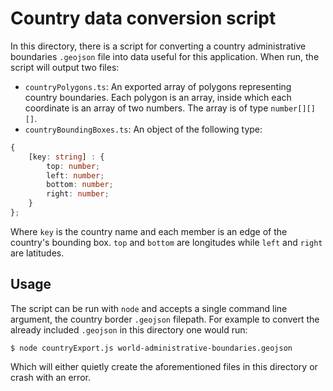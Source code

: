 # Country data conversion script

In this directory, there is a script for converting a country administrative boundaries `.geojson` file into data useful for this application.
When run, the script will output two files:

- `countryPolygons.ts`: An exported array of polygons representing country boundaries.
Each polygon is an array, inside which each coordinate is an array of two numbers.
The array is of type `number[][][]`.
- `countryBoundingBoxes.ts`: An object of the following type:
```ts
{ 
    [key: string] : {
        top: number;
        left: number;
        bottom: number;
        right: number;
    }
};
```

Where `key` is the country name and each member is an edge of the country's bounding box. 
`top` and `bottom` are longitudes while `left` and `right` are latitudes.

## Usage

The script can be run with `node` and accepts a single command line argument, the country border `.geojson` filepath.
For example to convert the already included `.geojson` in this directory one would run:

```
$ node countryExport.js world-administrative-boundaries.geojson
```

Which will either quietly create the aforementioned files in this directory or crash with an error.
